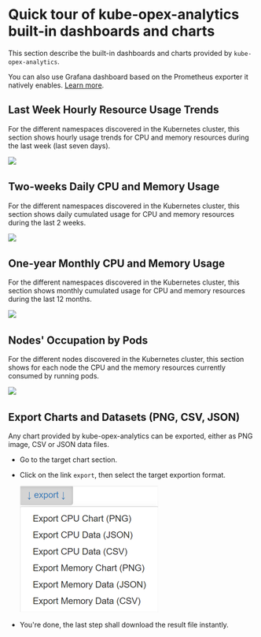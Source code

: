 # Quick tour of kube-opex-analytics built-in dashboards and charts
This section describe the built-in dashboards and charts provided by `kube-opex-analytics`.

You can also use Grafana dashboard based on the Prometheus exporter it natively enables. [Learn more](prometheus-exporter-grafana-dashboard.md).

## Last Week Hourly Resource Usage Trends
For the different namespaces discovered in the Kubernetes cluster, this section shows hourly usage trends for CPU and memory resources during the last week (last seven days).

![](./screenshots/sample-one-week-hourly-usage.png)

## Two-weeks Daily CPU and Memory Usage
For the different namespaces discovered in the Kubernetes cluster, this section shows daily cumulated usage for CPU and memory resources during the last 2 weeks.

![](./screenshots/sample-two-weeks-daily-usage.png)

## One-year Monthly CPU and Memory Usage
For the different namespaces discovered in the Kubernetes cluster, this section shows monthly cumulated usage for CPU and memory resources during the last 12 months.

![](./screenshots/sample-one-year-monthly-usage.png)

## Nodes' Occupation by Pods
For the different nodes discovered in the Kubernetes cluster, this section shows for each node the CPU and the memory resources currently consumed by running pods.

![](./screenshots/sample-last-nodes-occupation-by-pods.png)


## Export Charts and Datasets (PNG, CSV, JSON)
Any chart provided by kube-opex-analytics can be exported, either as PNG image, CSV or JSON data files.

* Go to the target chart section.
* Click on the link `export`, then select the target exportion format.
 
  ![](./screenshots/export-menu.png)

* You're done, the last step shall download the result file instantly.


